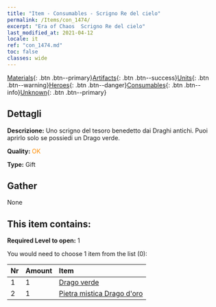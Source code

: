 ```yaml
---
title: "Item - Consumables - Scrigno Re del cielo"
permalink: /Items/con_1474/
excerpt: "Era of Chaos  Scrigno Re del cielo"
last_modified_at: 2021-04-12
locale: it
ref: "con_1474.md"
toc: false
classes: wide
---
```

 [Materials](/it/Items/){: .btn .btn--primary}[Artifacts](/it/Items/Artifacts/){: .btn .btn--success}[Units](/it/Items/Units/){: .btn .btn--warning}[Heroes](/it/Items/Heroes/){: .btn .btn--danger}[Consumables](/it/Items/Consumables/){: .btn .btn--info}[Unknown](/it/Items/Unknown/){: .btn .btn--primary}

## Dettagli
 **Descrizione:** Uno scrigno del tesoro benedetto dai Draghi antichi. Puoi aprirlo solo se possiedi un Drago verde.

 **Quality:** <span style="color: #FF8C00">OK</span>

 **Type:** Gift

## Gather

  None

## This item contains:

 **Required Level to open:** 1

 You would need to choose 1 item from the list (0):

  | Nr | Amount |     Item    |
  |:---|:-------|:------------|
  | 1 | 1 | [Drago verde](/it/Items/unt_205/) | 
  | 2 | 1 | [Pietra mistica Drago d'oro](/it/Items/unt_295/) | 
